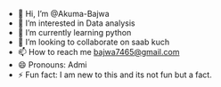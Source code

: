 - 👋 Hi, I’m @Akuma-Bajwa
- 👀 I’m interested in Data analysis 
- 🌱 I’m currently learning python
- 💞️ I’m looking to collaborate on saab kuch
- 📫 How to reach me bajwa7465@gmail.com
- 😄 Pronouns: Admi
- ⚡ Fun fact: I am new to this and its not fun but a fact.

<!---
Akuma-Bajwa/Akuma-Bajwa is a ✨ special ✨ repository because its `README.md` (this file) appears on your GitHub profile.
You can click the Preview link to take a look at your changes.
--->
